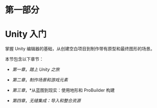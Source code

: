 # 第一部分

# Unity 入门

掌握 Unity 编辑器的基础，从创建空白项目到制作带有原型和最终图形的场景。

本节包含以下章节：

+   *第一章*，*踏上 Unity 之旅*

+   *第二章*，*制作场景和游戏元素*

+   *第三章*，*从蓝图到现实：使用地形和 ProBuilder 构建

+   *第四章*，*无缝集成：导入和整合资源*
